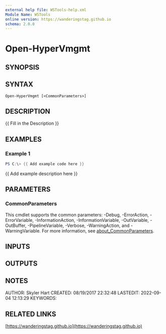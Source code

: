 ```yaml
---
external help file: WSTools-help.xml
Module Name: WSTools
online version: https://wanderingstag.github.io
schema: 2.0.0
---
```


# Open-HyperVmgmt

## SYNOPSIS

## SYNTAX

```
Open-HyperVmgmt [<CommonParameters>]
```

## DESCRIPTION
{{ Fill in the Description }}

## EXAMPLES

### Example 1
```powershell
PS C:\> {{ Add example code here }}
```

{{ Add example description here }}

## PARAMETERS

### CommonParameters
This cmdlet supports the common parameters: -Debug, -ErrorAction, -ErrorVariable, -InformationAction, -InformationVariable, -OutVariable, -OutBuffer, -PipelineVariable, -Verbose, -WarningAction, and -WarningVariable. For more information, see [about_CommonParameters](http://go.microsoft.com/fwlink/?LinkID=113216).

## INPUTS

## OUTPUTS

## NOTES
AUTHOR: Skyler Hart
CREATED: 08/19/2017 22:32:48
LASTEDIT: 2022-09-04 12:13:29
KEYWORDS:

## RELATED LINKS

[https://wanderingstag.github.io](https://wanderingstag.github.io)


